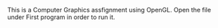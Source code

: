 This is a Computer Graphics assfignment using OpenGL. Open the file under First program in order to run it.
